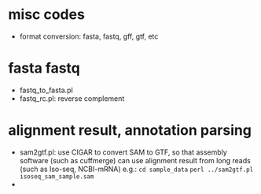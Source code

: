 # misc codes
- format conversion: fasta, fastq, gff, gtf, etc

# fasta fastq
- fastq_to_fasta.pl
- fastq_rc.pl: reverse complement


# alignment result, annotation parsing
- sam2gtf.pl: 
  use CIGAR to convert SAM to GTF, so that assembly software (such as cuffmerge) can use alignment result from long reads (such as Iso-seq, NCBI-mRNA)
  e.g.: 
    `cd sample_data` 
    `perl ../sam2gtf.pl isoseq_sam_sample.sam`
-  
